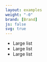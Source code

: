 ```yaml
---
layout: examples
weight: "-0"
brand: [Brand]
js: false
svg: true
---
```


<ul class="lists lists-lg">
	<li>Large list</li>
	<li>Large list</li>
	<li>Large list</li>
</ul>